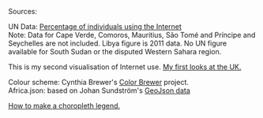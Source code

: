 
Sources: 

UN Data: <a href="http://data.un.org/Data.aspx?d=ITU&f=ind1Code%3aI99H">Percentage of individuals using the Internet</a><br/>
Note: Data for Cape Verde, Comoros, Mauritius, São Tomé and Príncipe and Seychelles are not included. Libya figure is 2011 data. No UN figure available for South Sudan or the disputed Western Sahara region.

This is my second visualisation of Internet use. <a href="http://bl.ocks.org/radiocontrolled/8246732">My first looks at the UK.</a> 

Colour scheme: Cynthia Brewer's <a href="http://colorbrewer2.org/?type=sequential&scheme=YlGnBu&n=9">Color Brewer</a> project.<br/>
Africa.json: based on Johan Sundström's <a href="https://github.com/johan/world.geo.json/blob/master/countries.geo.json">GeoJson data</a><br/>

<a href="http://bit.ly/1bC8wst">How to make a choropleth legend.</a>